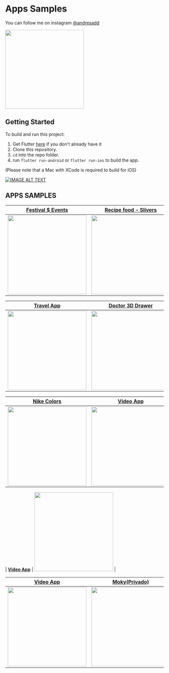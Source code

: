 # Apps Samples
You can follow me on instagram [@andresadd](https://www.instagram.com/andresadd)

<img src='https://imagenpng.com/wp-content/uploads/2018/03/logoinstagram3.png' width="250">

## Getting Started
To build and run this project:

1. Get Flutter [here](https://flutter.dev) if you don't already have it
2. Clone this repository.
3. `cd` into the repo folder.
4. run `flutter run-android` or `flutter run-ios` to build the app.

(Please note that a Mac with XCode is required to build for iOS)



[![IMAGE ALT TEXT](https://flutter.dev/images/flutter-logo-sharing.png)](https://www.instagram.com/andresadd "andresadar")


## APPS SAMPLES

 
 
 | [**Festival $ Events**](https://media0.giphy.com/media/movITHSkO2TtZFnYze/giphy.gif?cid=790b76114784caf3636f4883aa5cc3a32f5757e0deada1c5&rid=giphy.gif&ct=g)      | [**Recipe food - Slivers**](https://media4.giphy.com/media/d5OSHre3azUJP0v24g/giphy.gif?cid=790b761199b825115fb66af4a220804af9c6e4c05f989821&rid=giphy.gif&ct=g)     | 
|------------|-------------| 
|  <img src="https://media0.giphy.com/media/movITHSkO2TtZFnYze/giphy.gif?cid=790b76114784caf3636f4883aa5cc3a32f5757e0deada1c5&rid=giphy.gif&ct=g" width="250"> |  <img src="https://media4.giphy.com/media/d5OSHre3azUJP0v24g/giphy.gif?cid=790b761199b825115fb66af4a220804af9c6e4c05f989821&rid=giphy.gif&ct=g" width="250"> |

 | [**Travel App**](https://media3.giphy.com/media/qoY2aeaYwkGjxR8gI7/giphy.gif?cid=790b7611bee5f3581e4d2a246167e234daedd5775f31195f&rid=giphy.gif&ct=g)      | [**Doctor 3D Drawer**](https://media3.giphy.com/media/qoY2aeaYwkGjxR8gI7/giphy.gif?cid=790b7611bee5f3581e4d2a246167e234daedd5775f31195f&rid=giphy.gif&ct=g)     | 
|------------|-------------| 
|  <img src="https://media3.giphy.com/media/qoY2aeaYwkGjxR8gI7/giphy.gif?cid=790b7611bee5f3581e4d2a246167e234daedd5775f31195f&rid=giphy.gif&ct=g" width="250"> |  <img src="https://media0.giphy.com/media/p8hDLtjqDnW2XKrLOO/giphy.gif?cid=790b76118bf6d9c9883da38744ffca174f1cb5c71b4752ab&rid=giphy.gif&ct=g" width="250"> |


 | [**Nike Colors**](https://play.google.com/store/apps/details?id=com.desarrolloygestion.gestioncasinos.gestion_casinos)      | [**Video App**](https://play.google.com/store/apps/details?id=com.desarrolloygestion.gestioncasinos.gestion_casinos)     | 
|------------|-------------| 
|  <img src="https://media1.giphy.com/media/y677x3sYsUWIBy0MWj/giphy.gif?cid=790b7611b1f3200211049183276ad32eb901942c36fd3a12&rid=giphy.gif&ct=g" width="250"> |  <img src="https://media0.giphy.com/media/vRE8ukRy6sACdopqcm/giphy.gif?cid=790b7611711d35c19e19930d42949ed480e0ed39113853e4&rid=giphy.gif&ct=g" width="250"> |

 | [**Video App**](https://play.google.com/store/apps/details?id=com.desarrolloygestion.gestioncasinos.gestion_casinos)
|  <img src="https://media1.giphy.com/media/kt65Zi9IJY98s1Z0Sz/giphy.gif?cid=790b7611a279bf1b3e409ce423298f308bb6af0ef212b807&rid=giphy.gif&ct=g" width="250"> |  

 | [**Video App**](https://media1.giphy.com/media/kt65Zi9IJY98s1Z0Sz/giphy.gif?cid=790b7611a279bf1b3e409ce423298f308bb6af0ef212b807&rid=giphy.gif&ct=g)      | [**Moky(Privado)**](https://play.google.com/store/apps/details?id=com.desarrolloygestion.gestioncasinos.gestion_casinos)     | 
|------------|-------------| 
|  <img src="https://media1.giphy.com/media/kt65Zi9IJY98s1Z0Sz/giphy.gif?cid=790b7611a279bf1b3e409ce423298f308bb6af0ef212b807&rid=giphy.gif&ct=g" width="250"> |  <img src="https://scontent.fpei3-1.fna.fbcdn.net/v/t1.6435-9/186472583_4657701504257810_5651922634912570333_n.jpg?_nc_cat=111&ccb=1-3&_nc_sid=730e14&_nc_eui2=AeGfug7GqeCFMTL8jM9ru5lmbGiJGq_cSLxsaIkar9xIvE-hZz3kz5JQbWBz1Ndys9ExvQ-Vyx38paWYbqOWdrDY&_nc_ohc=JdoIFYVGegkAX-2-Wvn&_nc_ht=scontent.fpei3-1.fna&oh=04c46c9d729e727c9a00b2c9116821a4&oe=60C7767E" width="250"> |

